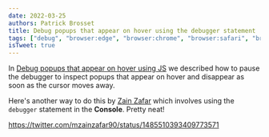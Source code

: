```yaml
---
date: 2022-03-25
authors: Patrick Brosset
title: Debug popups that appear on hover using the debugger statement
tags: ["debug", "browser:edge", "browser:chrome", "browser:safari", "browser:firefox"]
isTweet: true
---
```


In [Debug popups that appear on hover using JS](./debug-js-hover.md) we described how to pause the debugger to inspect popups that appear on hover and disappear as soon as the cursor moves away.

Here's another way to do this by [Zain Zafar](https://twitter.com/mzainzafar90) which involves using the `debugger` statement in the **Console**. Pretty neat!

https://twitter.com/mzainzafar90/status/1485510393409773571
